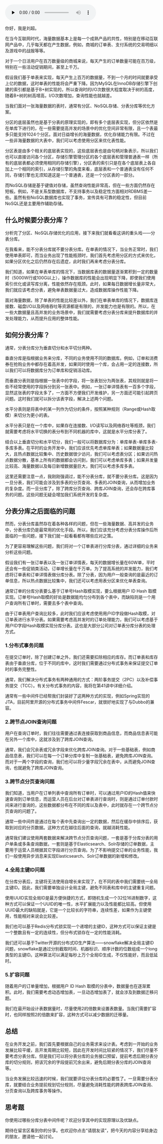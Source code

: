<audio id="audio" title="37 | 什么时候需要分表分库？" controls="" preload="none"><source id="mp3" src="https://static001.geekbang.org/resource/audio/c1/f2/c1c21fa536d818c6450385b661d830f2.mp3"></audio>

你好，我是刘超。

在当今互联网时代，海量数据基本上是每一个成熟产品的共性，特别是在移动互联网产品中，几乎每天都在产生数据，例如，商城的订单表、支付系统的交易明细以及游戏中的战报等等。

对于一个日活用户在百万数量级的商城来说，每天产生的订单数量可能在百万级，特别在一些活动促销期间，甚至上千万。

假设我们基于单表来实现，每天产生上百万的数据量，不到一个月的时间就要承受上亿的数据，这时单表的性能将会严重下降。因为MySQL在InnoDB存储引擎下创建的索引都是基于B+树实现的，所以查询时的I/O次数很大程度取决于树的高度，随着B+树的树高增高，I/O次数增加，查询性能也就越差。

当我们面对一张海量数据的表时，通常有分区、NoSQL存储、分表分库等优化方案。

分区的底层虽然也是基于分表的原理实现的，即有多个底层表实现，但分区依然是在单库下进行的，在一些需要提高并发的场景中的优化空间非常有限，且一个表最多只能支持1024个分区。面对日益增长的海量数据，优化存储能力有限。不过在一些非海量数据的大表中，我们可以考虑使用分区来优化表性能。

> 
分区表是由多个相关的底层表实现的，这些底层表也是由句柄对象表示，所以我们也可以直接访问各个分区，存储引擎管理分区的各个底层表和管理普通表一样（所有的底层表都必须使用相同的存储引擎），分区表的索引只是在各个底层表上各自加上一个相同的索引，从存储引擎的角度来看，底层表和一个普通表没有任何不同，存储引擎也无须知道这是一个普通表，还是一个分区表的一部分。


而NoSQL存储是基于键值对存储，虽然查询性能非常高，但在一些方面仍然存在短板。例如，不是关系型数据库，不支持事务以及稳定性方面相对RDBMS差一些。虽然有些NoSQL数据库也实现了事务，宣传具有可靠的稳定性，但目前NoSQL还是主要用作辅助存储。

## 什么时候要分表分库？

分析完了分区、NoSQL存储优化的应用，接下来我们就看看这讲的重头戏——分表分库。

在我看来，能不分表分库就不要分表分库。在单表的情况下，当业务正常时，我们使用单表即可，而当业务出现了性能瓶颈时，我们首先考虑用分区的方式来优化，如果分区优化之后仍然存在后遗症，此时我们再来考虑分表分库。

我们知道，如果在单表单库的情况下，当数据库表的数据量逐渐累积到一定的数量时（5000W行或100G以上），操作数据库的性能会出现明显下降，即使我们使用索引优化或读写库分离，性能依然存在瓶颈。此时，如果每日数据增长量非常大，我们就应该考虑分表，避免单表数据量过大，造成数据库操作性能下降。

面对海量数据，除了单表的性能比较差以外，我们在单表单库的情况下，数据库连接数、磁盘I/O以及网络吞吐等资源都是有限的，并发能力也是有限的。所以，在一些大数据量且高并发的业务场景中，我们就需要考虑分表分库来提升数据库的并发处理能力，从而提升应用的整体性能。

## 如何分表分库？

通常，分表分库分为垂直切分和水平切分两种。

垂直分库是指根据业务来分库，不同的业务使用不同的数据库。例如，订单和消费券在抢购业务中都存在着高并发，如果同时使用一个库，会占用一定的连接数，所以我们可以将数据库分为订单库和促销活动库。

而垂直分表则是指根据一张表中的字段，将一张表划分为两张表，其规则就是将一些不经常使用的字段拆分到另一张表中。例如，一张订单详情表有一百多个字段，显然这张表的字段太多了，一方面不方便我们开发维护，另一方面还可能引起跨页问题。这时我们就可以拆分该表字段，解决上述两个问题。

水平分表则是将表中的某一列作为切分的条件，按照某种规则（Range或Hash取模）来切分为更小的表。

水平分表只是在一个库中，如果存在连接数、I/O读写以及网络吞吐等瓶颈，我们就需要考虑将水平切换的表分布到不同机器的库中，这就是水平分库分表了。

结合以上垂直切分和水平切分，我们一般可以将数据库分为：单库单表-单库多表-多库多表。在平时的业务开发中，我们应该优先考虑单库单表；如果数据量比较大，且热点数据比较集中、历史数据很少访问，我们可以考虑表分区；如果访问热点数据分散，基本上所有的数据都会访问到，我们可以考虑单库多表；如果并发量比较高、海量数据以及每日新增数据量巨大，我们可以考虑多库多表。

这里还需要注意一点，我刚刚强调过，能不分表分库，就不要分表分库。这是因为一旦分表，我们可能会涉及到多表的分页查询、多表的JOIN查询，从而增加业务的复杂度。而一旦分库了，除了跨库分页查询、跨库JOIN查询，还会存在跨库事务的问题。这些问题无疑会增加我们系统开发的复杂度。

## 分表分库之后面临的问题

然而，分表分库虽然存在着各种各样的问题，但在一些海量数据、高并发的业务中，分表分库仍是最常用的优化手段。所以，我们应该充分考虑分表分库操作后所面临的一些问题，接下我们就一起看看都有哪些应对之策。

为了更容易理解这些问题，我们将对一个订单表进行分库分表，通过详细的业务来分析这些问题。

假设我们有一张订单表以及一张订单详情表，每天的数据增长量在60W单，平时还会有一些促销类活动，订单增长量在千万单。为了提高系统的并发能力，我们考虑将订单表和订单详情表做分库分表。除了分表，因为用户一般查询的是最近的订单信息，所以热点数据比较集中，我们还可以考虑用表分区来优化单表查询。

通常订单的分库分表要么基于订单号Hash取模实现，要么根据用户  ID  Hash  取模实现。订单号Hash取模的好处是数据能均匀分布到各个表中，而缺陷则是一个用户查询所有订单时，需要去多个表中查询。

由于订单表用户查询比较多，此时我们应该考虑使用用户ID字段做Hash取模，对订单表进行水平分表。如果需要考虑高并发时的订单处理能力，我们可以考虑基于用户ID字段Hash取模实现分库分表。这也是大部分公司对订单表分库分表的处理方式。

### 1.分布式事务问题

在提交订单时，除了创建订单之外，我们还需要扣除相应的库存。而订单表和库存表由于垂直分库，位于不同的库中，这时我们需要通过分布式事务来保证提交订单时的事务完整性。

通常，我们解决分布式事务有两种通用的方式：两阶事务提交（2PC）以及补偿事务提交（TCC）。有关分布式事务的内容，我将在第41讲中详细介绍。

通常有一些中间件已经帮我们封装好了这两种方式的实现，例如Spring实现的JTA，目前阿里开源的分布式事务中间件Fescar，就很好地实现了与Dubbo的兼容。

### 2.跨节点JOIN查询问题

用户在查询订单时，我们往往需要通过表连接获取到商品信息，而商品信息表可能在另外一个库中，这就涉及到了跨库JOIN查询。

通常，我们会冗余表或冗余字段来优化跨库JOIN查询。对于一些基础表，例如商品信息表，我们可以在每一个订单分库中复制一张基础表，避免跨库JOIN查询。而对于一两个字段的查询，我们也可以将少量字段冗余在表中，从而避免JOIN查询，也就避免了跨库JOIN查询。

### 3.跨节点分页查询问题

我们知道，当用户在订单列表中查询所有订单时，可以通过用户ID的Hash值来快速查询到订单信息，而运营人员在后台对订单表进行查询时，则是通过订单付款时间来进行查询的，这些数据都分布在不同的库以及表中，此时就存在一个跨节点分页查询的问题了。

通常一些中间件是通过在每个表中先查询出一定的数据，然后在缓存中排序后，获取到对应的分页数据。这种方式在越往后面的查询，就越消耗性能。

通常我们建议使用两套数据来解决跨节点分页查询问题，一套是基于分库分表的用户单条或多条查询数据，一套则是基于Elasticsearch、Solr存储的订单数据，主要用于运营人员根据其它字段进行分页查询。为了不影响提交订单的业务性能，我们一般使用异步消息来实现Elasticsearch、Solr订单数据的新增和修改。

### 4.全局主键ID问题

在分库分表后，主键将无法使用自增长来实现了，在不同的表中我们需要统一全局主键ID。因此，我们需要单独设计全局主键，避免不同表和库中的主键重复问题。

使用UUID实现全局ID是最方便快捷的方式，即随机生成一个32位16进制数字，这种方式可以保证一个UUID的唯一性，水平扩展能力以及性能都比较高。但使用UUID最大的缺陷就是，它是一个比较长的字符串，连续性差，如果作为主键使用，性能相对来说会比较差。

我们也可以基于Redis分布式锁实现一个递增的主键ID，这种方式可以保证主键是一个整数且有一定的连续性，但分布式锁存在一定的性能消耗。

我们还可以基于Twitter开源的分布式ID生产算法——snowflake解决全局主键ID问题，snowflake是通过分别截取时间、机器标识、顺序计数的位数组成一个long类型的主键ID。这种算法可以满足每秒上万个全局ID生成，不仅性能好，而且低延时。

### 5.扩容问题

随着用户的订单量增加，根据用户  ID Hash 取模的分表中，数据量也在逐渐累积。此时，我们需要考虑动态增加表，一旦动态增加表了，就会涉及到数据迁移问题。

我们在最开始设计表数据量时，尽量使用2的倍数来设置表数量。当我们需要扩容时，也同样按照2的倍数来扩容，这种方式可以减少数据的迁移量。

## 总结

在业务开发之前，我们首先要根据自己的业务需求来设计表。考虑到一开始的业务发展比较平缓，且开发周期比较短，因此在开发时间比较紧的情况下，我们尽量不要考虑分表分库。但是我们可以将分表分库的业务接口预留，提前考虑后期分表分库的切分规则，把该冗余的字段提前冗余出来，避免后期分表分库的JOIN查询等。

当业务发展比较迅速的时候，我们就要评估分表分库的必要性了。一旦需要分表分库，就要结合业务提前规划切分规则，尽量避免消耗性能的跨表跨库JOIN查询、分页查询以及跨库事务等操作。

## 思考题

你使用过哪些分库分表中间件呢？欢迎分享其中的实现原理以及优缺点。

期待在留言区看到你的分享。也欢迎你点击“请朋友读”，把今天的内容分享给身边的朋友，邀请他一起讨论。


